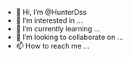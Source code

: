 - 👋 Hi, I’m @HunterDss
- 👀 I’m interested in ...
- 🌱 I’m currently learning ...
- 💞️ I’m looking to collaborate on ...
- 📫 How to reach me ...

<!---
HunterDss/HunterDss is a ✨ special ✨ repository because its `README.md` (this file) appears on your GitHub profile.
You can click the Preview link to take a look at your changes.
--->
